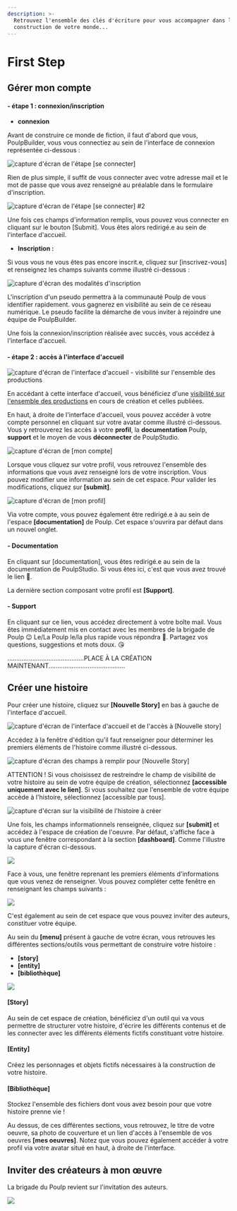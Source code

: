 ```yaml
---
description: >-
  Retrouvez l'ensemble des clés d'écriture pour vous accompagner dans la
  construction de votre monde...
---
```


# First Step

## Gérer mon compte 

#### - étape 1 : connexion/inscription 

* **connexion**

Avant de construire ce monde de fiction, il faut d'abord que vous, PoulpBuilder, vous vous connectiez au sein de l'interface de connexion représentée ci-dessous : 

![capture d&apos;&#xE9;cran de l&apos;&#xE9;tape \[se connecter\]](.gitbook/assets/capture-de-cran-2019-06-17-a-10.56.34.png)

Rien de plus simple, il suffit de vous connecter avec votre adresse mail et le mot de passe que vous avez renseigné au préalable dans le formulaire d'inscription. 

![capture d&apos;&#xE9;cran de l&apos;&#xE9;tape \[se connecter\] \#2](.gitbook/assets/capture-de-cran-2019-06-17-a-10.57.08.png)

Une fois ces champs d'information remplis, vous pouvez vous connecter en cliquant sur le bouton \[Submit\]. Vous êtes alors redirigé.e au sein de l'interface d'accueil.

* **Inscription :**

Si vous vous ne vous êtes pas encore inscrit.e, cliquez sur \[inscrivez-vous\] et renseignez les champs suivants  comme illustré ci-dessous : 

![capture d&apos;&#xE9;cran des modalit&#xE9;s d&apos;inscription](.gitbook/assets/capture-de-cran-2019-06-17-a-11.15.14.png)

L'inscription d'un pseudo permettra à la communauté Poulp de vous identifier rapidement. vous gagnerez en visibilité au sein de ce réseau numérique. Le pseudo facilite la démarche de vous inviter à rejoindre une équipe de PoulpBuilder.

Une fois la connexion/inscription réalisée avec succès, vous accédez à l'interface d'accueil.

#### - étape 2 : accès à l'interface d'accueil 

![capture d&apos;&#xE9;cran de l&apos;interface d&apos;accueil - visibilit&#xE9; sur l&apos;ensemble des productions](.gitbook/assets/capture-de-cran-2019-06-17-a-10.45.09.png)

En accédant à cette interface d'accueil, vous bénéficiez d'une [visibilité sur l'ensemble des productions](visibilite-sur-les-productions.md#tableau-de-bord-des-productions) en cours de création et celles publiées. 

En haut, à droite de l'interface d'accueil, vous pouvez accéder à votre compte personnel en cliquant sur votre avatar comme illustré ci-dessous. Vous y retrouverez les accès à votre **profil**, la **documentation** Poulp, **support** et le moyen de vous **déconnecter** de PoulpStudio. 

![capture d&apos;&#xE9;cran de \[mon compte\]](.gitbook/assets/capture-de-cran-2019-06-17-a-10.45.25.png)

Lorsque vous cliquez sur votre profil, vous retrouvez l'ensemble des informations que vous avez renseigné lors de votre inscription. Vous pouvez modifier une information au sein de cet espace. Pour valider les modifications, cliquez sur **\[submit\]**. 

![capture d&apos;&#xE9;cran de \[mon profil\]](.gitbook/assets/capture-de-cran-2019-06-17-a-11.16.55.png)

Via votre compte, vous pouvez également être redirigé.e à au sein de l'espace **\[documentation\]** de Poulp. Cet espace s'ouvrira par défaut dans un nouvel onglet. 

#### - Documentation 

En cliquant sur \[documentation\], vous êtes redirigé.e au sein de la documentation de PoulpStudio. Si vous êtes ici, c'est que vous avez trouvé le lien 🙌. 

La dernière section composant votre profil est **\[Support\]**.

#### - Support

En cliquant sur ce lien, vous accédez directement à votre boîte mail. Vous êtes immédiatement mis en contact avec les membres de la brigade de Poulp 😉 Le/La Poulp le/la plus rapide vous répondra 💨. Partagez vos questions, suggestions et mots doux. 😘

...........................................PLACE À LA CRÉATION MAINTENANT...........................................

## Créer une histoire

Pour créer une histoire, cliquez sur **\[Nouvelle Story\]** en bas à gauche de l'interface d'accueil.

![capture d&apos;&#xE9;cran de l&apos;interface d&apos;accueil et de l&apos;acc&#xE8;s &#xE0; \[Nouvelle story\]](.gitbook/assets/capture-de-cran-2019-06-17-a-10.45.09.png)

Accédez à la fenêtre d'édition qu'il faut renseigner pour déterminer les premiers éléments de l'histoire comme illustré ci-dessous.

![capture d&apos;&#xE9;cran des champs &#xE0; remplir pour \[Nouvelle Story\]](.gitbook/assets/capture-de-cran-2019-06-17-a-11.47.39.png)

ATTENTION ! Si vous choisissez de restreindre le champ de visibilité de votre histoire au sein de votre équipe de création, sélectionnez **\[accessible uniquement avec le lien\]**. Si vous souhaitez que l'ensemble de votre équipe accède à l'histoire, sélectionnez \[accessible par tous\]. 

![capture d&apos;&#xE9;cran sur la visibilit&#xE9; de l&apos;histoire &#xE0; cr&#xE9;er](.gitbook/assets/capture-de-cran-2019-06-17-a-11.48.59.png)

Une fois, les champs informationnels renseignée, cliquez sur **\[submit\]** et accédez à l'espace de création de l'oeuvre. Par défaut, s'affiche face à vous une fenêtre correspondant à la section **\[dashboard\]**. Comme l'illustre la capture d'écran ci-dessous. 

![](.gitbook/assets/capture-de-cran-2019-06-17-a-12.06.24.png)

Face à vous, une fenêtre reprenant les premiers éléments d'informations que vous venez de renseigner. Vous pouvez compléter cette fenêtre en renseignant les champs suivants : 

![](.gitbook/assets/capture-de-cran-2019-06-17-a-15.19.51.png)

C'est également au sein de cet espace que vous pouvez inviter des auteurs, constituer votre équipe.

Au sein du **\[menu\]** présent à gauche de votre écran, vous retrouves les différentes sections/outils vous permettant de construire votre histoire : 

* **\[story\]**
* **\[entity\]**
* **\[bibliothèque\]**

![](.gitbook/assets/capture-de-cran-2019-06-17-a-15.29.03.png)

#### **\[Story\]**

Au sein de cet espace de création, bénéficiez d'un outil qui va vous permettre de structurer votre histoire, d'écrire les différents contenus et de les connecter avec les différents éléments fictifs constituant votre histoire. 

#### **\[Entity\]**

Créez les personnages et objets fictifs nécessaires à la construction de votre histoire.

#### **\[Bibliothèque\]** 

Stockez l'ensemble des fichiers dont vous avez besoin pour que votre histoire prenne vie ! 

Au dessus, de ces différentes sections, vous retrouvez, le titre de votre oeuvre, sa photo de couverture et un lien d'accès à l'ensemble de vos oeuvres **\[mes oeuvres\]**. Notez que vous pouvez également accéder à votre profil via votre avatar situé en haut, à droite de l'interface.

## Inviter des créateurs à mon œuvre

La brigade du Poulp revient sur l'invitation des auteurs. 

![](.gitbook/assets/capture-de-cran-2019-06-17-a-15.19.51.png)

